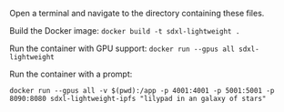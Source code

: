 Open a terminal and navigate to the directory containing these files.

Build the Docker image:
`docker build -t sdxl-lightweight .`

Run the container with GPU support:
`docker run --gpus all sdxl-lightweight`

Run the container with a prompt:

`docker run --gpus all -v $(pwd):/app -p 4001:4001 -p 5001:5001 -p 8090:8080 sdxl-lightweight-ipfs "lilypad in an galaxy of stars"`
